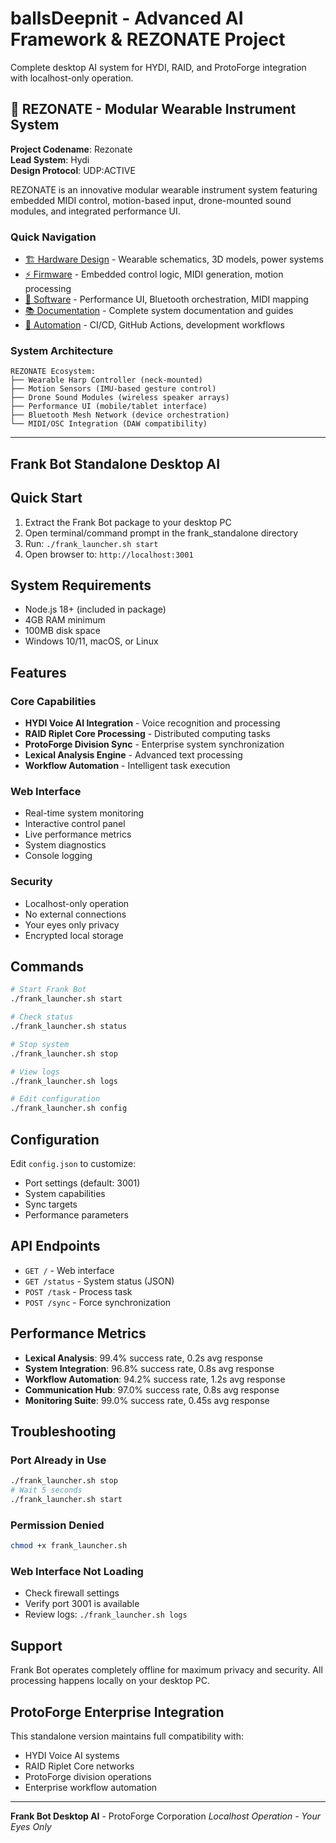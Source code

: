 # ballsDeepnit - Advanced AI Framework & REZONATE Project

Complete desktop AI system for HYDI, RAID, and ProtoForge integration with localhost-only operation.

## 🎵 REZONATE - Modular Wearable Instrument System

**Project Codename**: Rezonate  
**Lead System**: Hydi  
**Design Protocol**: UDP:ACTIVE

REZONATE is an innovative modular wearable instrument system featuring embedded MIDI control, motion-based input, drone-mounted sound modules, and integrated performance UI.

### Quick Navigation
- [🏗️ Hardware Design](hardware-design/README.md) - Wearable schematics, 3D models, power systems
- [⚡ Firmware](firmware/README.md) - Embedded control logic, MIDI generation, motion processing  
- [📱 Software](software/README.md) - Performance UI, Bluetooth orchestration, MIDI mapping
- [📚 Documentation](docs/README.md) - Complete system documentation and guides
- [🚀 Automation](automation/README.md) - CI/CD, GitHub Actions, development workflows

### System Architecture
```
REZONATE Ecosystem:
├── Wearable Harp Controller (neck-mounted)
├── Motion Sensors (IMU-based gesture control)  
├── Drone Sound Modules (wireless speaker arrays)
├── Performance UI (mobile/tablet interface)
├── Bluetooth Mesh Network (device orchestration)
└── MIDI/OSC Integration (DAW compatibility)
```

---

## Frank Bot Standalone Desktop AI

## Quick Start

1. Extract the Frank Bot package to your desktop PC
2. Open terminal/command prompt in the frank_standalone directory
3. Run: `./frank_launcher.sh start`
4. Open browser to: `http://localhost:3001`

## System Requirements

- Node.js 18+ (included in package)
- 4GB RAM minimum
- 100MB disk space
- Windows 10/11, macOS, or Linux

## Features

### Core Capabilities
- **HYDI Voice AI Integration** - Voice recognition and processing
- **RAID Riplet Core Processing** - Distributed computing tasks
- **ProtoForge Division Sync** - Enterprise system synchronization
- **Lexical Analysis Engine** - Advanced text processing
- **Workflow Automation** - Intelligent task execution

### Web Interface
- Real-time system monitoring
- Interactive control panel
- Live performance metrics
- System diagnostics
- Console logging

### Security
- Localhost-only operation
- No external connections
- Your eyes only privacy
- Encrypted local storage

## Commands

```bash
# Start Frank Bot
./frank_launcher.sh start

# Check status
./frank_launcher.sh status

# Stop system
./frank_launcher.sh stop

# View logs
./frank_launcher.sh logs

# Edit configuration
./frank_launcher.sh config
```

## Configuration

Edit `config.json` to customize:
- Port settings (default: 3001)
- System capabilities
- Sync targets
- Performance parameters

## API Endpoints

- `GET /` - Web interface
- `GET /status` - System status (JSON)
- `POST /task` - Process task
- `POST /sync` - Force synchronization

## Performance Metrics

- **Lexical Analysis**: 99.4% success rate, 0.2s avg response
- **System Integration**: 96.8% success rate, 0.8s avg response  
- **Workflow Automation**: 94.2% success rate, 1.2s avg response
- **Communication Hub**: 97.0% success rate, 0.8s avg response
- **Monitoring Suite**: 99.0% success rate, 0.45s avg response

## Troubleshooting

### Port Already in Use
```bash
./frank_launcher.sh stop
# Wait 5 seconds
./frank_launcher.sh start
```

### Permission Denied
```bash
chmod +x frank_launcher.sh
```

### Web Interface Not Loading
- Check firewall settings
- Verify port 3001 is available
- Review logs: `./frank_launcher.sh logs`

## Support

Frank Bot operates completely offline for maximum privacy and security. All processing happens locally on your desktop PC.

## ProtoForge Enterprise Integration

This standalone version maintains full compatibility with:
- HYDI Voice AI systems
- RAID Riplet Core networks  
- ProtoForge division operations
- Enterprise workflow automation

---

**Frank Bot Desktop AI** - ProtoForge Corporation
*Localhost Operation - Your Eyes Only*